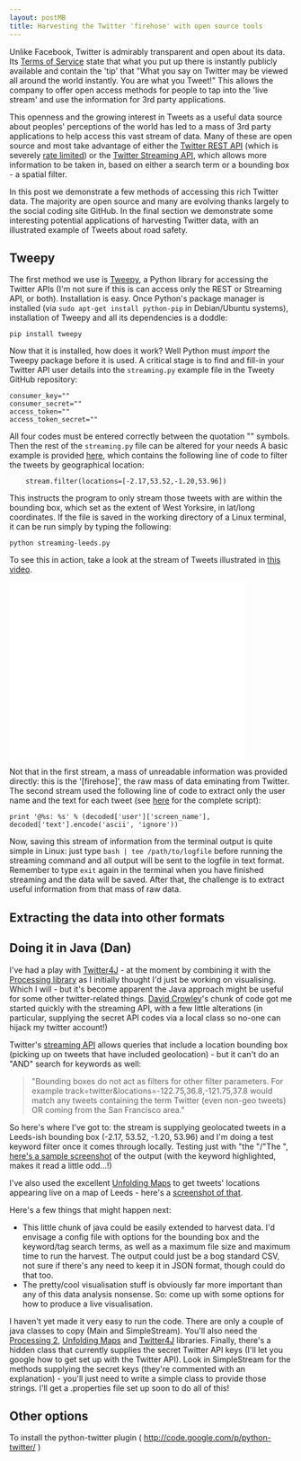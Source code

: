 ```yaml
---
layout: postMB
title: Harvesting the Twitter 'firehose' with open source tools
---
```


Unlike Facebook, Twitter is admirably transparent and open about its data.
Its [Terms of Service](https://twitter.com/tos?PHPSESSID=57a411f70b1964a2bc78b82638ba1843)
state that what you put up there is instantly publicly available and contain the
'tip' that "What you say on Twitter may be viewed all around the world instantly. You are what you Tweet!" 
This allows the company to offer open access methods
for people to tap into the 'live stream' and use the information for 3rd party applications.

This openness and the growing interest in Tweets as a useful
data source about peoples' perceptions of the world has led to a mass of 3rd party
applications to help access this vast stream of data. Many of these are
open source and most take advantage of either the
[Twitter REST API](https://dev.twitter.com/docs/api) (which is
severely [rate limited](https://dev.twitter.com/docs/rate-limiting/1.1)) or the
[Twitter Streaming API](https://dev.twitter.com/docs/api/streaming), 
which allows more information to be taken in, based on either a search term
or a bounding box - a spatial filter.

In this post we demonstrate a few methods of accessing this rich Twitter data.
The majority are open source and many are evolving thanks largely to the social
coding site GitHub. In the final section we demonstrate some interesting potential
applications of harvesting Twitter data, with an illustrated example of Tweets about
road safety.

## Tweepy

The first method we use is [Tweepy](https://github.com/tweepy/tweepy),
a Python library for accessing the Twitter APIs (I'm not sure if
this is can access only the REST or Streaming API, or both).
Installation is easy. Once Python's package manager is installed
(via `sudo apt-get install python-pip` in Debian/Ubuntu systems), 
installation of Tweepy and all its dependencies is a doddle:

```{python}
pip install tweepy
```

Now that it is installed, how does it work?
Well Python must *import* the Tweepy package before it is used.
A critical stage is to find and fill-in your Twitter API
user details into the `streaming.py` example file in the Tweety
GitHub repository:

```{}
consumer_key=""
consumer_secret=""
access_token=""
access_token_secret=""
```

All four codes must be entered correctly between the quotation "" symbols.
Then the rest of the `streaming.py` file can be altered for your needs
A basic example is provided [here](https://github.com/Robinlovelace/tweepy/blob/master/streaming-leeds.py),
which contains the following line of code to filter the tweets by geographical
location:

```{}
    stream.filter(locations=[-2.17,53.52,-1.20,53.96])
```

This instructs the program to only stream those tweets with are
within the bounding box, which set as the extent of West Yorksire,
in lat/long coordinates. If the file is saved in the working directory
of a Linux terminal, it can be run simply by typing the following:

```{python}
python streaming-leeds.py
```

To see this in action, take a look at the stream of Tweets illustrated
in [this video](http://youtu.be/fqrVFReL7dY).

<iframe width="420" height="315" src="//www.youtube.com/embed/fqrVFReL7dY" frameborder="0" allowfullscreen></iframe>

Not that in the first stream, a mass of unreadable information was provided directly:
this is the '[firehose]', the raw mass of data eminating from Twitter.
The second stream used the following line of code to extract only the user name
and the text for each tweet (see
[here](http://runnable.com/Us9rrMiTWf9bAAW3/how-to-stream-data-from-twitter-with-tweepy-for-python) for the complete script):

```{python}
print '@%s: %s' % (decoded['user']['screen_name'], decoded['text'].encode('ascii', 'ignore'))
```

Now, saving this stream of information from the terminal output is quite simple
in Linux: just type `bash | tee /path/to/logfile` before running the streaming
command and all output will be sent to the logfile in text format.
Remember to type `exit` again in the terminal when you have finished streaming
and the data will be saved. After that, the challenge is to extract useful
information from that mass of raw data.

## Extracting the data into other formats

## Doing it in Java (Dan)

I've had a play with [Twitter4J](http://twitter4j.org) - at the moment by combining it with the [Processing library](http://processing.org/) as I initially thought I'd just be working on visualising. Which I will - but it's become apparent the Java approach might be useful for some other twitter-related things. [David Crowley](http://davidcrowley.me/?p=435)'s chunk of code got me started quickly with the streaming API, with a few little alterations (in particular, supplying the secret API codes via a local class so no-one can hijack my twitter account!)

Twitter's [streaming API](https://dev.twitter.com/docs/streaming-apis/parameters) allows queries that include a location bounding box (picking up on tweets that have included geolocation) - but it can't do an "AND" search for keywords as well:

> "Bounding boxes do not act as filters for other filter parameters. For example track=twitter&locations=-122.75,36.8,-121.75,37.8 would match any tweets containing the term Twitter (even non-geo tweets) OR coming from the San Francisco area."

So here's where I've got to: the stream is supplying geolocated tweets in a Leeds-ish bounding box (-2.17, 53.52, -1.20, 53.96) and I'm doing a test keyword filter once it comes through locally. Testing just with "the "/"The ", [here's a sample screenshot](https://www.dropbox.com/s/sst6nzx9ewjvsez/Screenshot%202014-04-06%2018.38.22.png) of the output (with the keyword highlighted, makes it read a little odd...!)

I've also used the excellent [Unfolding Maps](http://unfoldingmaps.org/) to get tweets' locations appearing live on a map of Leeds - here's a [screenshot of that](https://dl.dropboxusercontent.com/u/306562/pics/unfoldingmapLiveTweets.png).

Here's a few things that might happen next:

* This little chunk of java could be easily extended to harvest data. I'd envisage a config file with options for the bounding box and the keyword/tag search terms, as well as a maximum file size and maximum time to run the harvest. The output could just be a bog standard CSV, not sure if there's any need to keep it in JSON format, though could do that too.
* The pretty/cool visualisation stuff is obviously far more important than any of this data analysis nonsense. So: come up with some options for how to produce a live visualisation.

I haven't yet made it very easy to run the code. There are only a couple of java classes to copy (Main and SimpleStream). You'll also need the [Processing 2](http://processing.org/), [Unfolding Maps](http://unfoldingmaps.org/) and [Twitter4J](http://twitter4j.org/en/index.html) libraries. Finally, there's a hidden class that currently supplies the secret Twitter API keys (I'll let you google how to get set up with the Twitter API). Look in SimpleStream for the methods supplying the secret keys (they're commented with an explanation) - you'll just need to write a simple class to provide those strings. I'll get a .properties file set up soon to do all of this!

## Other options

To install the python-twitter plugin ( http://code.google.com/p/python-twitter/ )
